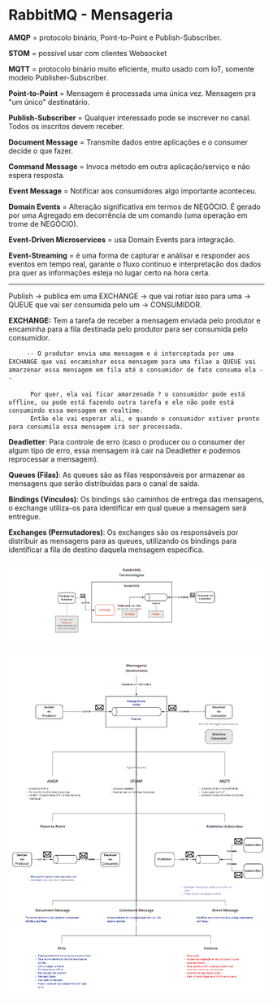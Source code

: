 # RabbitMQ - Mensageria

<b>AMQP</b> = protocolo binário, Point-to-Point e Publish-Subscriber.<br>

<b>STOM</b> = possível usar com clientes Websocket<br>

<b>MQTT</b> = protocolo binário muito eficiente, muito usado com IoT, somente modelo Publisher-Subscriber.<br>

<b>Point-to-Point</b> = Mensagem é processada uma única vez. Mensagem pra "um único" destinatário.

<b>Publish-Subscriber</b> = Qualquer interessado pode se inscrever no canal. Todos os inscritos devem receber.

<b>Document Message</b> = Transmite dados entre aplicações e o consumer decide o que fazer.

<b>Command Message</b> = Invoca método em outra aplicação/serviço e não espera resposta.

<b>Event Message</b> = Notificar aos consumidores algo importante aconteceu.

<b>Domain Events</b> = Alteração significativa em termos de NEGÓCIO. É gerado por uma Agregado em decorrência de um comando (uma operação em trome de NEGÓCIO).

<b>Event-Driven Microservices</b> = usa Domain Events para integração.

<b>Event-Streaming</b> = é uma forma de capturar e análisar e responder aos eventos em tempo real, garante o fluxo continuo e interpretação dos dados pra quer as informações esteja no lugar certo na hora certa.

-------------------------------------------------------------------------------------------------------

Publish -> publica em uma EXCHANGE -> que vai rotiar isso para uma -> QUEUE que vai ser consumida pelo um -> CONSUMIDOR.

<b>EXCHANGE:</b> Tem a tarefa de receber a mensagem enviada pelo produtor e encaminha para a fila destinada pelo produtor
para ser consumida pelo consumidor.

         -- O produtor envia uma mensagem e é interceptada por uma EXCHANGE que vai encaminhar essa mensagem para uma filae a QUEUE vai amarzenar essa mensagem em fila até o consumidor de fato consuma ela --

          Por quer, ela vai ficar amarzenada ? o consumidor pode está offline, ou pode está fazendo outra tarefa e ele não pode está consumindo essa mensagem em realtime.
          Então ele vai esperar ali, e quando o consumidor estiver pronto para consumila essa mensagem irá ser processada. 

<b>Deadletter</b>: Para controle de erro (caso o producer ou o consumer der algum tipo de erro, essa mensagem irá cair na Deadletter e podemos reprocessar a mensagem).

<b>Queues (Filas)</b>: As queues são as filas responsáveis por armazenar as mensagens que serão distribuídas para o canal de saída.

<b>Bindings (Vínculos)</b>: Os bindings são caminhos de entrega das mensagens, o exchange utiliza-os para identificar em qual queue a mensagem será entregue.

<b>Exchanges (Permutadores)</b>: Os exchanges são os responsáveis por distribuir as mensagens para as queues, utilizando os bindings para identificar a fila de destino daquela mensagem específica.

![img_5.png](img_5.png)

![img_3.png](img_3.png)
![img_4.png](img_4.png)